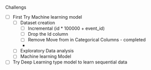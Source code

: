 Challengs


- [ ] First Try Machine learning model 
  - [ ] Dataset creation
    - [ ] Incremental (id * 100000 + event_id) 
    - [ ] Drop the Id column
    - [ ] Remove Move from in Categorical Columns - completed
    - 
  - [ ] Exploratory Data analysis 
  - [ ] Machine learning Model
- [ ] Try Deep Learning type model to learn  sequential data
